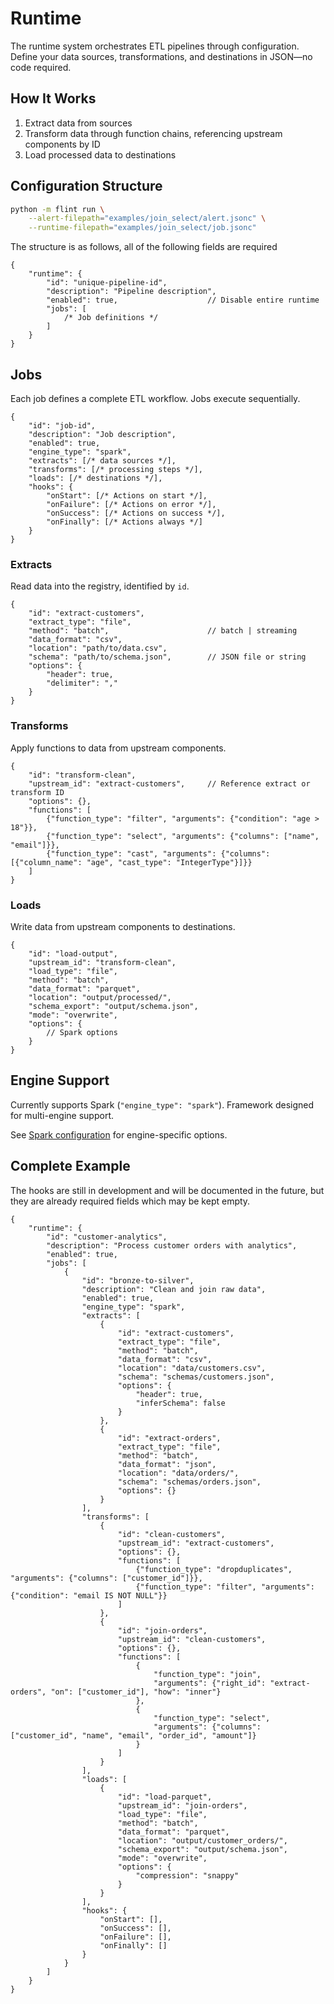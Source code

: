 # Runtime

The runtime system orchestrates ETL pipelines through configuration. Define your data sources, transformations, and destinations in JSON—no code required.

## How It Works

1. Extract data from sources
2. Transform data through function chains, referencing upstream components by ID
3. Load processed data to destinations

## Configuration Structure
```bash
python -m flint run \
    --alert-filepath="examples/join_select/alert.jsonc" \
    --runtime-filepath="examples/join_select/job.jsonc"
```

The structure is as follows, all of the following fields are required

```jsonc
{
    "runtime": {
        "id": "unique-pipeline-id",
        "description": "Pipeline description",
        "enabled": true,                    // Disable entire runtime
        "jobs": [
            /* Job definitions */
        ]
    }
}
```

## Jobs

Each job defines a complete ETL workflow. Jobs execute sequentially.

```jsonc
{
    "id": "job-id",
    "description": "Job description",
    "enabled": true,
    "engine_type": "spark",
    "extracts": [/* data sources */],
    "transforms": [/* processing steps */],
    "loads": [/* destinations */],
    "hooks": {
        "onStart": [/* Actions on start */],
        "onFailure": [/* Actions on error */],
        "onSuccess": [/* Actions on success */],
        "onFinally": [/* Actions always */]
    }
}
```

### Extracts

Read data into the registry, identified by `id`.

```jsonc
{
    "id": "extract-customers",
    "extract_type": "file",
    "method": "batch",                      // batch | streaming
    "data_format": "csv",
    "location": "path/to/data.csv",
    "schema": "path/to/schema.json",        // JSON file or string
    "options": {
        "header": true,
        "delimiter": ","
    }
}
```

### Transforms

Apply functions to data from upstream components.

```jsonc
{
    "id": "transform-clean",
    "upstream_id": "extract-customers",     // Reference extract or transform ID
    "options": {},
    "functions": [
        {"function_type": "filter", "arguments": {"condition": "age > 18"}},
        {"function_type": "select", "arguments": {"columns": ["name", "email"]}},
        {"function_type": "cast", "arguments": {"columns": [{"column_name": "age", "cast_type": "IntegerType"}]}}
    ]
}
```

### Loads

Write data from upstream components to destinations.

```jsonc
{
    "id": "load-output",
    "upstream_id": "transform-clean",
    "load_type": "file",
    "method": "batch",
    "data_format": "parquet",
    "location": "output/processed/",
    "schema_export": "output/schema.json",
    "mode": "overwrite",
    "options": {
        // Spark options
    }
}
```

## Engine Support

Currently supports Spark (`"engine_type": "spark"`). Framework designed for multi-engine support.

See [Spark configuration](./spark.md) for engine-specific options.

## Complete Example

The hooks are still in development and will be documented in the future, but they are already required fields which may be kept empty.

```jsonc
{
    "runtime": {
        "id": "customer-analytics",
        "description": "Process customer orders with analytics",
        "enabled": true,
        "jobs": [
            {
                "id": "bronze-to-silver",
                "description": "Clean and join raw data",
                "enabled": true,
                "engine_type": "spark",
                "extracts": [
                    {
                        "id": "extract-customers",
                        "extract_type": "file",
                        "method": "batch",
                        "data_format": "csv",
                        "location": "data/customers.csv",
                        "schema": "schemas/customers.json",
                        "options": {
                            "header": true,
                            "inferSchema": false
                        }
                    },
                    {
                        "id": "extract-orders",
                        "extract_type": "file",
                        "method": "batch",
                        "data_format": "json",
                        "location": "data/orders/",
                        "schema": "schemas/orders.json",
                        "options": {}
                    }
                ],
                "transforms": [
                    {
                        "id": "clean-customers",
                        "upstream_id": "extract-customers",
                        "options": {},
                        "functions": [
                            {"function_type": "dropduplicates", "arguments": {"columns": ["customer_id"]}},
                            {"function_type": "filter", "arguments": {"condition": "email IS NOT NULL"}}
                        ]
                    },
                    {
                        "id": "join-orders",
                        "upstream_id": "clean-customers",
                        "options": {},
                        "functions": [
                            {
                                "function_type": "join",
                                "arguments": {"right_id": "extract-orders", "on": ["customer_id"], "how": "inner"}
                            },
                            {
                                "function_type": "select",
                                "arguments": {"columns": ["customer_id", "name", "email", "order_id", "amount"]}
                            }
                        ]
                    }
                ],
                "loads": [
                    {
                        "id": "load-parquet",
                        "upstream_id": "join-orders",
                        "load_type": "file",
                        "method": "batch",
                        "data_format": "parquet",
                        "location": "output/customer_orders/",
                        "schema_export": "output/schema.json",
                        "mode": "overwrite",
                        "options": {
                            "compression": "snappy"
                        }
                    }
                ],
                "hooks": {
                    "onStart": [],
                    "onSuccess": [],
                    "onFailure": [],
                    "onFinally": []
                }
            }
        ]
    }
}
```

